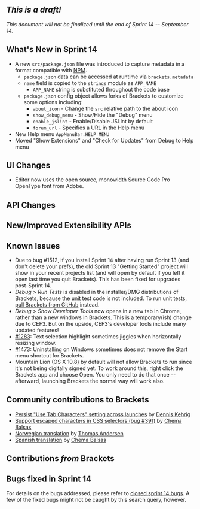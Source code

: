 _This is a draft!_
------------------
_This document will not be finalized until the end of Sprint 14 -- September 14._

What's New in Sprint 14
-----------------------
* A new ``src/package.json`` file was introduced to capture metadata in a format compatible with [NPM](https://npmjs.org/doc/json.html).
    * ``package.json`` data can be accessed at runtime via ``brackets.metadata``
    * ``name`` field is copied to the ``strings`` module as ``APP_NAME``
        * ``APP_NAME`` string is substituted throughout the code base
    * ``package.json`` config object allows forks of Brackets to customize some options including:
        * ``about_icon`` - Change the ``src`` relative path to the about icon
        * ``show_debug_menu`` - Show/Hide the "Debug" menu
        * ``enable_jslint`` - Enable/Disable JSLint by default
        * ``forum_url`` - Specifies a URL in the Help menu
* New Help menu ``AppMenuBar.HELP_MENU``
* Moved "Show Extensions" and "Check for Updates" from Debug to Help menu

UI Changes
----------
* Editor now uses the open source, monowidth Source Code Pro OpenType font from Adobe.

API Changes
-----------


New/Improved Extensibility APIs
-------------------------------


Known Issues
------------
* Due to bug #1512, if you install Sprint 14 after having run Sprint 13 (and don't delete your prefs), the old Sprint 13 "Getting Started" project will show in your recent projects list (and will open by default if you left it open last time you quit Brackets). This has been fixed for upgrades post-Sprint 14.
* _Debug > Run Tests_ is disabled in the installer/DMG distributions of Brackets, because the unit test code is not included. To run unit tests, [pull Brackets from GitHub](https://github.com/adobe/brackets/wiki/How-to-Hack-on-Brackets#wiki-getcode) instead.
* _Debug > Show Developer Tools_ now opens in a new tab in Chrome, rather than a new windows in Brackets. This is a temporary(ish) change due to CEF3. But on the upside, CEF3's developer tools include many updated features!
* [#1283](https://github.com/adobe/brackets/issues/1283): Text selection highlight sometimes jiggles when horizontally resizing window.
* [#1473](https://github.com/adobe/brackets/issues/1473): Uninstalling on Windows sometimes does not remove the Start menu shortcut for Brackets.
* Mountain Lion (OS X 10.8) by default will not allow Brackets to run since it's not being digitally signed yet.  To work around this, right click the Brackets app and choose Open.  You only need to do that once -- afterward, launching Brackets the normal way will work also.


Community contributions to Brackets
-----------------------------------
* [Persist "Use Tab Characters" setting across launches](https://github.com/adobe/brackets/pull/1500) by [Dennis Kehrig](https://github.com/DennisKehrig)
* [Support escaped characters in CSS selectors (bug #391)](https://github.com/adobe/brackets/pull/1509) by [Chema Balsas](https://github.com/jbalsas)
* [Norwegian translation](https://github.com/adobe/brackets/pull/1448) by [Thomas Andersen](https://github.com/thomasandersen)
* [Spanish translation](https://github.com/adobe/brackets/pull/1587) by [Chema Balsas](https://github.com/jbalsas)

Contributions _from_ Brackets
-----------------------------


Bugs fixed in Sprint 14
-----------------------
For details on the bugs addressed, please refer to [closed sprint 14 bugs](https://github.com/adobe/brackets/issues?labels=sprint+14&page=1&state=closed). A few of the fixed bugs might not be caught by this search query, however.